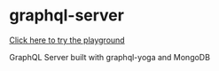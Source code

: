 # graphql-server
[Click here to try the playground](https://graph-ql-sxqvqzfyvf.now.sh)

GraphQL Server built with graphql-yoga and MongoDB
